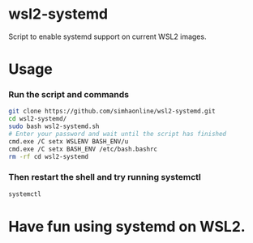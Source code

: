 # wsl2-systemd
Script to enable systemd support on current WSL2 images. 

# Usage
### Run the script and commands
```sh
git clone https://github.com/simhaonline/wsl2-systemd.git
cd wsl2-systemd/
sudo bash wsl2-systemd.sh
# Enter your password and wait until the script has finished
cmd.exe /C setx WSLENV BASH_ENV/u
cmd.exe /C setx BASH_ENV /etc/bash.bashrc
rm -rf cd wsl2-systemd
```
### Then restart the shell and try running systemctl
```sh
systemctl
```
# Have fun using systemd on WSL2. 
